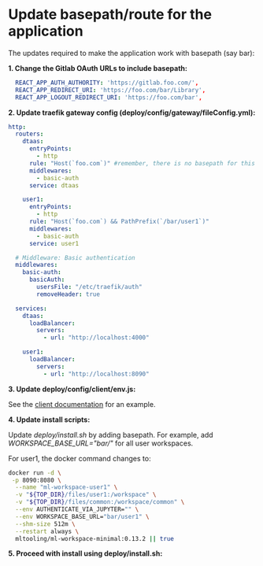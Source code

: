 # Update basepath/route for the application

The updates required to make the application
work with basepath (say bar):

**1. Change the Gitlab OAuth URLs to include basepath:**

```yml
  REACT_APP_AUTH_AUTHORITY: 'https://gitlab.foo.com/',
  REACT_APP_REDIRECT_URI: 'https://foo.com/bar/Library',
  REACT_APP_LOGOUT_REDIRECT_URI: 'https://foo.com/bar',
```

**2. Update traefik gateway config (deploy/config/gateway/fileConfig.yml):**

```yml
http:
  routers:
    dtaas:
      entryPoints:
        - http
      rule: "Host(`foo.com`)" #remember, there is no basepath for this rule
      middlewares:
        - basic-auth
      service: dtaas

    user1:
      entryPoints:
        - http
      rule: "Host(`foo.com`) && PathPrefix(`/bar/user1`)"
      middlewares:
        - basic-auth
      service: user1

  # Middleware: Basic authentication
  middlewares:
    basic-auth:
      basicAuth:
        usersFile: "/etc/traefik/auth"
        removeHeader: true

  services:
    dtaas:
      loadBalancer:
        servers:
          - url: "http://localhost:4000"

    user1:
      loadBalancer:
        servers:
          - url: "http://localhost:8090"
```

**3. Update deploy/config/client/env.js:**

See the [client documentation](../client/CLIENT.md) for an example.

**4. Update install scripts:**

Update _deploy/install.sh_ by adding basepath. For example, add
_WORKSPACE_BASE_URL="bar/"_ for all user workspaces.

For user1, the docker command changes to:

```sh
docker run -d \
 -p 8090:8080 \
  --name "ml-workspace-user1" \
  -v "${TOP_DIR}/files/user1:/workspace" \
  -v "${TOP_DIR}/files/common:/workspace/common" \
  --env AUTHENTICATE_VIA_JUPYTER="" \
  --env WORKSPACE_BASE_URL="bar/user1" \
  --shm-size 512m \
  --restart always \
  mltooling/ml-workspace-minimal:0.13.2 || true
```

**5. Proceed with install using deploy/install.sh:**
